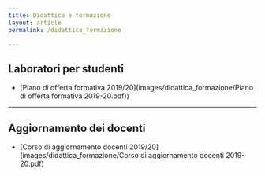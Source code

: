 ```yaml
---
title: Didattica e formazione
layout: article
permalink: /didattica_formazione

---
```


## Laboratori per studenti

- [Piano di offerta formativa 2019/20](images/didattica_formazione/Piano di offerta formativa 2019-20.pdf))

---

## Aggiornamento dei docenti

- [Corso di aggiornamento docenti 2019/20](images/didattica_formazione/Corso di aggiornamento docenti 2019-20.pdf)

